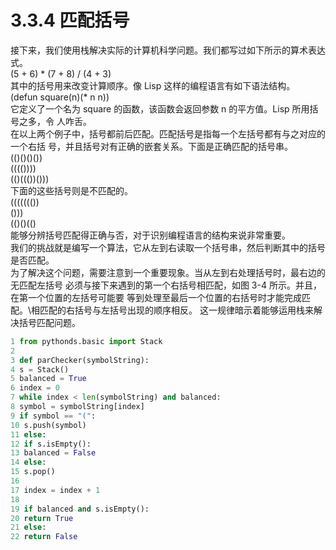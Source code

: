 # 3.3.4 匹配括号

接下来，我们使用栈解决实际的计算机科学问题。我们都写过如下所示的算术表达式。\
(5 + 6) * (7 + 8) / (4 + 3)\
其中的括号用来改变计算顺序。像 Lisp 这样的编程语言有如下语法结构。\
(defun square(n)(* n n))\
它定义了一个名为 square 的函数，该函数会返回参数 n 的平方值。Lisp 所用括号之多，令
人咋舌。\
在以上两个例子中，括号都前后匹配。匹配括号是指每一个左括号都有与之对应的一个右括
号，并且括号对有正确的嵌套关系。下面是正确匹配的括号串。\
(()()()())\
(((())))\
(()((())()))\
下面的这些括号则是不匹配的。\
((((((())\
()))\
(()()(()\
能够分辨括号匹配得正确与否，对于识别编程语言的结构来说非常重要。\
我们的挑战就是编写一个算法，它从左到右读取一个括号串，然后判断其中的括号是否匹配。\
为了解决这个问题，需要注意到一个重要现象。当从左到右处理括号时，最右边的无匹配左括号
必须与接下来遇到的第一个右括号相匹配，如图 3-4 所示。并且，在第一个位置的左括号可能要
等到处理至最后一个位置的右括号时才能完成匹配。\相匹配的右括号与左括号出现的顺序相反。
这一规律暗示着能够运用栈来解决括号匹配问题。

``` python
1 from pythonds.basic import Stack
2
3 def parChecker(symbolString):
4 s = Stack()
5 balanced = True
6 index = 0
7 while index < len(symbolString) and balanced:
8 symbol = symbolString[index]
9 if symbol == "(":
10 s.push(symbol)
11 else:
12 if s.isEmpty():
13 balanced = False
14 else:
15 s.pop()
16
17 index = index + 1
18
19 if balanced and s.isEmpty():
20 return True
21 else:
22 return False 

```
